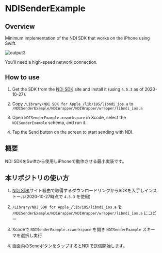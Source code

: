 # NDISenderExample

## Overview

Minimum implementation of the NDI SDK that works on the iPhone using Swift.

![output3](https://user-images.githubusercontent.com/5768361/97207673-9f32bf80-17fd-11eb-8cd6-9b5ed8791038.gif)

You'll need a high-speed network connection.

## How to use

1. Get the SDK from the [NDI SDK](https://www.ndi.tv/sdk/) site and install it (using `4.5.3` as of 2020-10-27).

2. Copy `/Library/NDI SDK for Apple_/lib/iOS/libndi_ios.a` to `/NDISenderExample/NDIWrapper/NDIWrapper/wrapper/libndi_ios.a`

3. Open `NDISenderExample.xcworkspace` in Xcode, select the `NDISenderExample` schema, and run it.

4. Tap the Send button on the screen to start sending with NDI.


## 概要

NDI SDKをSwiftから使用しiPhoneで動作させる最小実装です。

## 本リポジトリの使い方

1. [NDI SDK](https://www.ndi.tv/sdk/)サイト経由で取得するダウンロードリンクからSDKを入手しインストール(2020-10-27時点で `4.5.3` を使用)

2. `/Library/NDI SDK for Apple_/lib/iOS/libndi_ios.a` を `/NDISenderExample/NDIWrapper/NDIWrapper/wrapper/libndi_ios.a` にコピー

3. Xcodeで `NDISenderExample.xcworkspace` を開き `NDISenderExample` スキーマを選択し実行

4. 画面内のSendボタンをタップするとNDIで送信開始します。
